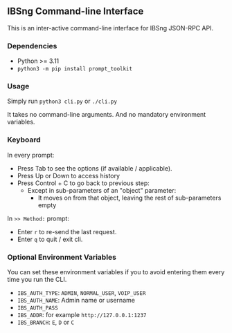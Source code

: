 ## IBSng Command-line Interface

This is an inter-active command-line interface for IBSng JSON-RPC API.

### Dependencies

- Python >= 3.11
- `python3 -m pip install prompt_toolkit`

### Usage

Simply run `python3 cli.py` or `./cli.py`

It takes no command-line arguments. And no mandatory environment variables.

### Keyboard

In every prompt:

- Press Tab to see the options (if available / applicable).
- Press Up or Down to access history
- Press Control + C to go back to previous step:
	+ Except in sub-parameters of an "object" parameter:
		- It moves on from that object, leaving the rest of sub-parameters empty

In `>> Method:` prompt:

- Enter `r` to re-send the last request.
- Enter `q` to quit / exit cli.

### Optional Environment Variables

You can set these environment variables if you to avoid entering them every time you run the CLI.

- `IBS_AUTH_TYPE`: `ADMIN`, `NORMAL_USER`, `VOIP_USER`
- `IBS_AUTH_NAME`: Admin name or username
- `IBS_AUTH_PASS`
- `IBS_ADDR`: for example `http://127.0.0.1:1237`
- `IBS_BRANCH`: `E`, `D` or `C`


